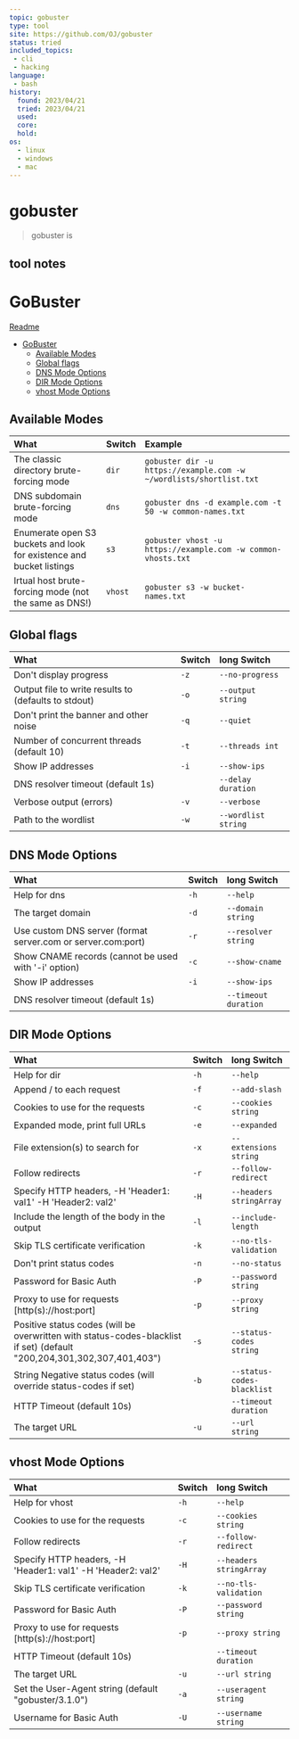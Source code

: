 ```yaml
---
topic: gobuster
type: tool
site: https://github.com/OJ/gobuster
status: tried
included_topics: 
 - cli
 - hacking
language:
 - bash
history:
  found: 2023/04/21
  tried: 2023/04/21
  used: 
  core: 
  hold: 
os:
  - linux
  - windows
  - mac
---
```


# gobuster

> gobuster is 

## tool notes
# GoBuster
[Readme](../../README.md)

- [GoBuster](#gobuster)
  - [Available Modes](#available-modes)
  - [Global flags](#global-flags)
  - [DNS Mode Options](#dns-mode-options)
  - [DIR Mode Options](#dir-mode-options)
  - [vhost Mode Options](#vhost-mode-options)

## Available Modes

| What                                                                 | Switch      | Example                                                                |
| :------------------------------------------------------------------- | :---------- | :--------------------------------------------------------------------- |
| The classic directory brute-forcing mode                             | ```dir```   | ```gobuster dir -u https://example.com -w ~/wordlists/shortlist.txt``` |
| DNS subdomain brute-forcing mode                                     | ```dns```   | ```gobuster dns -d example.com -t 50 -w common-names.txt```            |
| Enumerate open S3 buckets and look for existence and bucket listings | ```s3```    | ```gobuster vhost -u https://example.com -w common-vhosts.txt```       |
| Irtual host brute-forcing mode (not the same as DNS!)                | ```vhost``` | ```gobuster s3 -w bucket-names.txt```                                  |

## Global flags

| What                                                 | Switch    | long Switch             |
| :--------------------------------------------------- | :-------- | :---------------------- |
| Don't display progress                               | ```-z```  | ```--no-progress```     |
| Output file to write results to (defaults to stdout) | ```-o```  | ```--output string```   |
| Don't print the banner and other noise               | ```-q```  | ```--quiet```           |
| Number of concurrent threads (default 10)            | ```-t```  | ```--threads int```     |
| Show IP addresses                                    | ```-i```  | ```--show-ips```        |
| DNS resolver timeout (default 1s)                    |           | ```--delay duration```  |
| Verbose output (errors)                              | ```-v```  | ```--verbose```         |
| Path to the wordlist                                 | ```-w ``` | ```--wordlist string``` |

## DNS Mode Options

| What                                                         | Switch   | long Switch              |
| :----------------------------------------------------------- | :------- | :----------------------- |
| Help for dns                                                 | ```-h``` | ```--help```             |
| The target domain                                            | ```-d``` | ```--domain string```    |
| Use custom DNS server (format server.com or server.com:port) | ```-r``` | ```--resolver string```  |
| Show CNAME records (cannot be used with '-i' option)         | ```-c``` | ```--show-cname```       |
| Show IP addresses                                            | ```-i``` | ```--show-ips```         |
| DNS resolver timeout (default 1s)                            |          | ```--timeout duration``` |

## DIR Mode Options

| What                                                                                                                   | Switch   | long Switch                    |
| :--------------------------------------------------------------------------------------------------------------------- | :------- | :----------------------------- |
| Help for dir                                                                                                           | ```-h``` | ```--help```                   |
| Append / to each request                                                                                               | ```-f``` | ```--add-slash```              |
| Cookies to use for the requests                                                                                        | ```-c``` | ```--cookies string```         |
| Expanded mode, print full URLs                                                                                         | ```-e``` | ```--expanded```               |
| File extension(s) to search for                                                                                        | ```-x``` | ```--extensions string```      |
| Follow redirects                                                                                                       | ```-r``` | ```--follow-redirect```        |
| Specify HTTP headers, -H 'Header1: val1' -H 'Header2: val2'                                                            | ```-H``` | ```--headers stringArray```    |
| Include the length of the body in the output                                                                           | ```-l``` | ```--include-length```         |
| Skip TLS certificate verification                                                                                      | ```-k``` | ```--no-tls-validation```      |
| Don't print status codes                                                                                               | ```-n``` | ```--no-status```              |
| Password for Basic Auth                                                                                                | ```-P``` | ```--password string```        |
| Proxy to use for requests \[http(s)://host:port\]                                                                      | ```-p``` | ```--proxy string```           |
| Positive status codes (will be overwritten with status-codes-blacklist if set) (default "200,204,301,302,307,401,403") | ```-s``` | ```--status-codes string```    |
| String Negative status codes (will override status-codes if set)                                                       | ```-b``` | ```--status-codes-blacklist``` |
| HTTP Timeout (default 10s)                                                                                             |          | ```--timeout duration```       |
| The target URL                                                                                                         | ```-u``` | ```--url string```             |

## vhost Mode Options

| What                                                        | Switch   | long Switch                 |
| :---------------------------------------------------------- | :------- | :-------------------------- |
| Help for vhost                                              | ```-h``` | ```--help```                |
| Cookies to use for the requests                             | ```-c``` | ```--cookies string```      |
| Follow redirects                                            | ```-r``` | ```--follow-redirect```     |
| Specify HTTP headers, -H 'Header1: val1' -H 'Header2: val2' | ```-H``` | ```--headers stringArray``` |
| Skip TLS certificate verification                           | ```-k``` | ```--no-tls-validation```   |
| Password for Basic Auth                                     | ```-P``` | ```--password string```     |
| Proxy to use for requests \[http(s)://host:port\]           | ```-p``` | ```--proxy string```        |
| HTTP Timeout (default 10s)                                  |          | ```--timeout duration```    |
| The target URL                                              | ```-u``` | ```--url string```          |
| Set the User-Agent string (default "gobuster/3.1.0")        | ```-a``` | ```--useragent string```    |
| Username for Basic Auth                                     | ```-U``` | ```--username string```     |
